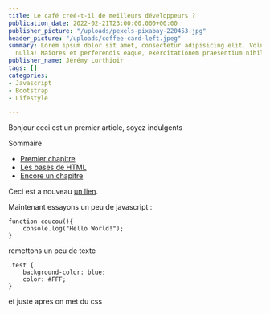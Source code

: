 ```yaml
---
title: Le café créé-t-il de meilleurs développeurs ?
publication_date: 2022-02-21T23:00:00.000+00:00
publisher_picture: "/uploads/pexels-pixabay-220453.jpg"
header_picture: "/uploads/coffee-card-left.jpeg"
summary: Lorem ipsum dolor sit amet, consectetur adipisicing elit. Voluptatibus quia,
  nulla! Maiores et perferendis eaque, exercitationem praesentium nihil.
publisher_name: Jérémy Lorthioir
tags: []
categories:
- Javascript
- Bootstrap
- Lifestyle

---
```

Bonjour ceci est un premier article, soyez indulgents

<div class="blog-post-summary"> <p class="summary-title">Sommaire</p> <ul class="summary-container"> <li> <a href="#link1">Premier chapitre</a> </li> <li> <a href="#">Les bases de HTML</a> </li> <li> <a href="#">Encore un chapitre</a> </li> </ul> </div>

Ceci est a nouveau [un lien](google.fr "un lien encore").

Maintenant essayons un peu de javascript :

    function coucou(){
    	console.log("Hello World!");
    }

remettons un peu de texte

    .test {
    	background-color: blue; 
        color: #FFF;
    }

et juste apres on met du css
